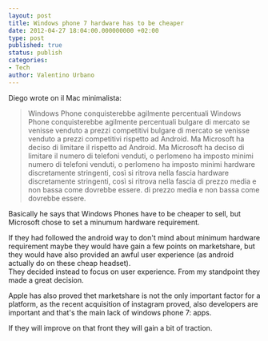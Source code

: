 ```yaml
---
layout: post
title: Windows phone 7 hardware has to be cheaper
date: 2012-04-27 18:04:00.000000000 +02:00
type: post
published: true
status: publish
categories:
- Tech
author: Valentino Urbano 
---
```


Diego wrote on il Mac minimalista:

> Windows Phone conquisterebbe agilmente percentuali Windows Phone conquisterebbe agilmente percentuali bulgare di mercato se venisse venduto a prezzi competitivi bulgare di mercato se venisse venduto a prezzi competitivi rispetto ad Android. Ma Microsoft ha deciso di limitare il rispetto ad Android. Ma Microsoft ha deciso di limitare il numero di telefoni venduti, o perlomeno ha imposto minimi numero di telefoni venduti, o perlomeno ha imposto minimi hardware discretamente stringenti, così si ritrova nella fascia hardware discretamente stringenti, così si ritrova nella fascia di prezzo media e non bassa come dovrebbe essere. di prezzo media e non bassa come dovrebbe essere.

Basically he says that Windows Phones have to be cheaper to sell, but Microsoft chose to set a minumum hardware requirement.

If they had followed the android way to don't mind about minimum hardware requirement maybe they would have gain a few points on marketshare, but they would have also provided an awful user experience (as android actually do on these cheap headset).  
They decided instead to focus on user experience. From my standpoint they made a great decision.

Apple has also proved thet marketshare is not the only important factor for a platform, as the recent acquisition of instagram proved, also developers are important and that's the main lack of windows phone 7: apps.

If they will improve on that front they will gain a bit of traction.